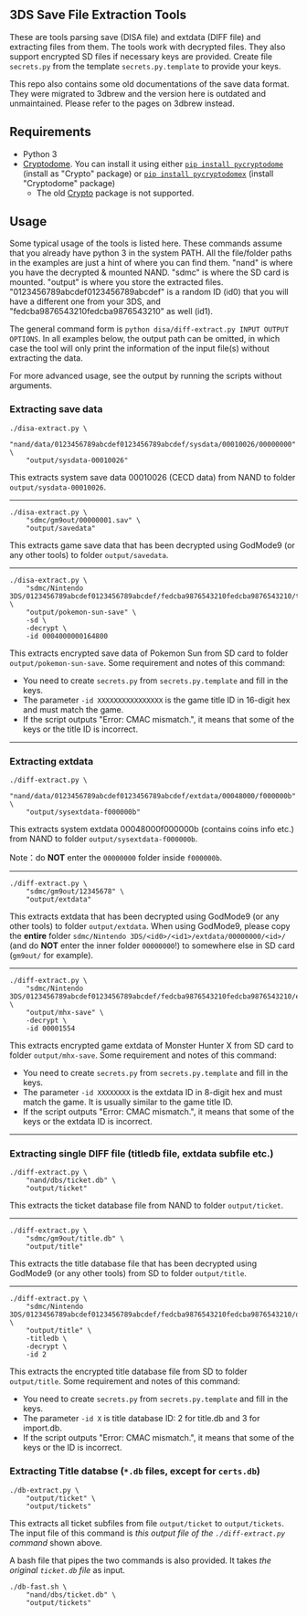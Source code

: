 3DS Save File Extraction Tools
----

These are tools parsing save (DISA file) and extdata (DIFF file) and extracting files from them. The tools work with decrypted files. They also support encrypted SD files if necessary keys are provided. Create file `secrets.py` from the template `secrets.py.template` to provide your keys.

This repo also contains some old documentations of the save data format. They were migrated to 3dbrew and the version here is outdated and unmaintained. Please refer to the pages on 3dbrew instead.

## Requirements

- Python 3
- [Cryptodome](pycryptodome.readthedocs.io). You can install it using either [`pip install pycryptodome`](https://pypi.org/project/pycryptodome/) (install as "Crypto" package) or [`pip install pycryptodomex`](https://pypi.org/project/pycryptodomex/) (install "Cryptodome" package)
  - The old [Crypto](https://pypi.org/project/pycrypto/) package is not supported.


## Usage

Some typical usage of the tools is listed here. These commands assume that you already have python 3 in the system PATH. All the file/folder paths in the examples are just a hint of where you can find them. "nand" is where you have the decrypted & mounted NAND. "sdmc" is where the SD card is mounted. "output" is where you store the extracted files. "0123456789abcdef0123456789abcdef" is a random ID (id0) that you will have a different one from your 3DS, and "fedcba9876543210fedcba9876543210" as well (id1).

The general command form is `python disa/diff-extract.py INPUT OUTPUT OPTIONS`. In all examples below, the output path can be omitted, in which case the tool will only print the information of the input file(s) without extracting the data.

For more advanced usage, see the output by running the scripts without arguments.

### Extracting save data

 ```
 ./disa-extract.py \
     "nand/data/0123456789abcdef0123456789abcdef/sysdata/00010026/00000000" \
     "output/sysdata-00010026"
 ```
 This extracts system save data 00010026 (CECD data) from NAND to folder `output/sysdata-00010026`.

----
 ```
 ./disa-extract.py \
     "sdmc/gm9out/00000001.sav" \
     "output/savedata"
 ```
 This extracts game save data that has been decrypted using GodMode9 (or any other tools) to folder `output/savedata`.

----
 ```
 ./disa-extract.py \
     "sdmc/Nintendo 3DS/0123456789abcdef0123456789abcdef/fedcba9876543210fedcba9876543210/title/00040000/00164800/data/00000001.sav" \
     "output/pokemon-sun-save" \
     -sd \
     -decrypt \
     -id 0004000000164800
 ```
 This extracts encrypted save data of Pokemon Sun from SD card to folder `output/pokemon-sun-save`. Some requirement and notes of this command:
  - You need to create `secrets.py` from `secrets.py.template` and fill in the keys.
  - The parameter `-id XXXXXXXXXXXXXXXX` is the game title ID in 16-digit hex and must match the game.
  - If the script outputs "Error: CMAC mismatch.", it means that some of the keys or the title ID is incorrect.

 ----

### Extracting extdata

 ```
 ./diff-extract.py \
     "nand/data/0123456789abcdef0123456789abcdef/extdata/00048000/f000000b" \
     "output/sysextdata-f000000b"
 ```
 This extracts system extdata 00048000f000000b (contains coins info etc.) from NAND to folder `output/sysextdata-f000000b`.

 Note：do **NOT** enter the `00000000` folder inside `f000000b`.

----

 ```
 ./diff-extract.py \
     "sdmc/gm9out/12345678" \
     "output/extdata"
 ```
 This extracts extdata that has been decrypted using GodMode9 (or any other tools) to folder `output/extdata`. When using GodMode9, please copy the **entire** folder `sdmc/Nintendo 3DS/<id0>/<id1>/extdata/00000000/<id>/` (and do **NOT** enter the inner folder `00000000`!) to somewhere else in SD card (`gm9out/` for example).

----

 ```
 ./diff-extract.py \
     "sdmc/Nintendo 3DS/0123456789abcdef0123456789abcdef/fedcba9876543210fedcba9876543210/extdata/00000000/00001554" \
     "output/mhx-save" \
     -decrypt \
     -id 00001554
 ```
 This extracts encrypted game extdata of Monster Hunter X from SD card to folder `output/mhx-save`. Some requirement and notes of this command:
  - You need to create `secrets.py` from `secrets.py.template` and fill in the keys.
  - The parameter `-id XXXXXXXX` is the extdata ID in 8-digit hex and must match the game. It is usually similar to the game title ID.
  - If the script outputs "Error: CMAC mismatch.", it means that some of the keys or the extdata ID is incorrect.

----

### Extracting single DIFF file (titledb file, extdata subfile etc.)


 ```
 ./diff-extract.py \
     "nand/dbs/ticket.db" \
     "output/ticket"
 ```
 This extracts the ticket database file from NAND to folder `output/ticket`.

----

 ```
 ./diff-extract.py \
     "sdmc/gm9out/title.db" \
     "output/title"
 ```
 This extracts the title database file that has been decrypted using GodMode9 (or any other tools) from SD to folder `output/title`.

----
 ```
 ./diff-extract.py \
     "sdmc/Nintendo 3DS/0123456789abcdef0123456789abcdef/fedcba9876543210fedcba9876543210/dbs/title.db" \
     "output/title" \
     -titledb \
     -decrypt \
     -id 2
 ```
 This extracts the encrypted title database file from SD to folder `output/title`. Some requirement and notes of this command:
  - You need to create `secrets.py` from `secrets.py.template` and fill in the keys.
  - The parameter `-id X` is title database ID: 2 for title.db and 3 for import.db.
  - If the script outputs "Error: CMAC mismatch.", it means that some of the keys or the ID is incorrect.

### Extracting Title databse (`*.db` files, except for `certs.db`)
 ```
 ./db-extract.py \
     "output/ticket" \
     "output/tickets"
 ```
 This extracts all ticket subfiles from file `output/ticket` to `output/tickets`. The input file of this command is *this output file of the `./diff-extract.py` command* shown above.

 A bash file that pipes the two commands is also provided. It takes *the original `ticket.db` file* as input.
 ```
 ./db-fast.sh \
     "nand/dbs/ticket.db" \
     "output/tickets"
 ```
